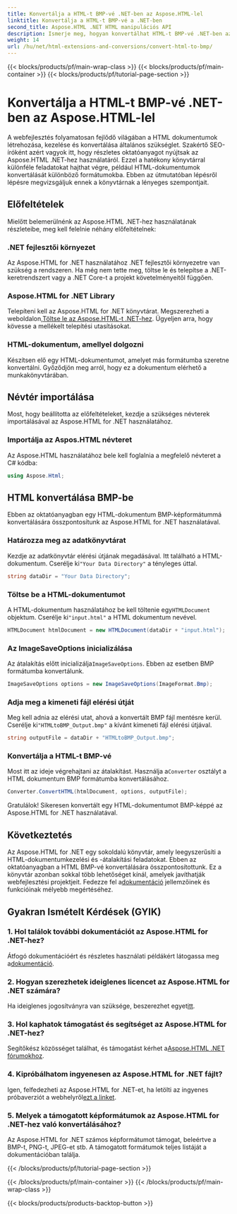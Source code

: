 ```yaml
---
title: Konvertálja a HTML-t BMP-vé .NET-ben az Aspose.HTML-lel
linktitle: Konvertálja a HTML-t BMP-vé a .NET-ben
second_title: Aspose.HTML .NET HTML manipulációs API
description: Ismerje meg, hogyan konvertálhat HTML-t BMP-vé .NET-ben az Aspose.HTML for .NET használatával. Átfogó útmutató webfejlesztőknek az Aspose.HTML for .NET kihasználásához.
weight: 14
url: /hu/net/html-extensions-and-conversions/convert-html-to-bmp/
---
```


{{< blocks/products/pf/main-wrap-class >}}
{{< blocks/products/pf/main-container >}}
{{< blocks/products/pf/tutorial-page-section >}}

# Konvertálja a HTML-t BMP-vé .NET-ben az Aspose.HTML-lel

A webfejlesztés folyamatosan fejlődő világában a HTML dokumentumok létrehozása, kezelése és konvertálása általános szükséglet. Szakértő SEO-íróként azért vagyok itt, hogy részletes oktatóanyagot nyújtsak az Aspose.HTML .NET-hez használatáról. Ezzel a hatékony könyvtárral különféle feladatokat hajthat végre, például HTML-dokumentumok konvertálását különböző formátumokba. Ebben az útmutatóban lépésről lépésre megvizsgáljuk ennek a könyvtárnak a lényeges szempontjait.

## Előfeltételek

Mielőtt belemerülnénk az Aspose.HTML .NET-hez használatának részleteibe, meg kell felelnie néhány előfeltételnek:

### .NET fejlesztői környezet

Az Aspose.HTML for .NET használatához .NET fejlesztői környezetre van szükség a rendszeren. Ha még nem tette meg, töltse le és telepítse a .NET-keretrendszert vagy a .NET Core-t a projekt követelményeitől függően.

### Aspose.HTML for .NET Library

 Telepíteni kell az Aspose.HTML for .NET könyvtárat. Megszerezheti a weboldalon,[Töltse le az Aspose.HTML-t .NET-hez](https://releases.aspose.com/html/net/). Ügyeljen arra, hogy kövesse a mellékelt telepítési utasításokat.

### HTML-dokumentum, amellyel dolgozni

Készítsen elő egy HTML-dokumentumot, amelyet más formátumba szeretne konvertálni. Győződjön meg arról, hogy ez a dokumentum elérhető a munkakönyvtárában.

## Névtér importálása

Most, hogy beállította az előfeltételeket, kezdje a szükséges névterek importálásával az Aspose.HTML for .NET használatához.

### Importálja az Aspos.HTML névteret

Az Aspose.HTML használatához bele kell foglalnia a megfelelő névteret a C# kódba:

```csharp
using Aspose.Html;
```

## HTML konvertálása BMP-be

Ebben az oktatóanyagban egy HTML-dokumentum BMP-képformátummá konvertálására összpontosítunk az Aspose.HTML for .NET használatával.

### Határozza meg az adatkönyvtárat

 Kezdje az adatkönyvtár elérési útjának megadásával. Itt található a HTML-dokumentum. Cserélje ki`"Your Data Directory"` a tényleges úttal.

```csharp
string dataDir = "Your Data Directory";
```

### Töltse be a HTML-dokumentumot

 A HTML-dokumentum használatához be kell töltenie egy`HTMLDocument` objektum. Cserélje ki`"input.html"` a HTML dokumentum nevével.

```csharp
HTMLDocument htmlDocument = new HTMLDocument(dataDir + "input.html");
```

### Az ImageSaveOptions inicializálása

 Az átalakítás előtt inicializálja`ImageSaveOptions`. Ebben az esetben BMP formátumba konvertálunk.

```csharp
ImageSaveOptions options = new ImageSaveOptions(ImageFormat.Bmp);
```

### Adja meg a kimeneti fájl elérési útját

 Meg kell adnia az elérési utat, ahová a konvertált BMP fájl mentésre kerül. Cserélje ki`"HTMLtoBMP_Output.bmp"` a kívánt kimeneti fájl elérési útjával.

```csharp
string outputFile = dataDir + "HTMLtoBMP_Output.bmp";
```

### Konvertálja a HTML-t BMP-vé

 Most itt az ideje végrehajtani az átalakítást. Használja a`Converter` osztályt a HTML dokumentum BMP formátumba konvertálásához.

```csharp
Converter.ConvertHTML(htmlDocument, options, outputFile);
```

Gratulálok! Sikeresen konvertált egy HTML-dokumentumot BMP-képpé az Aspose.HTML for .NET használatával.

## Következtetés

Az Aspose.HTML for .NET egy sokoldalú könyvtár, amely leegyszerűsíti a HTML-dokumentumkezelési és -átalakítási feladatokat. Ebben az oktatóanyagban a HTML BMP-vé konvertálására összpontosítottunk. Ez a könyvtár azonban sokkal több lehetőséget kínál, amelyek javíthatják webfejlesztési projektjeit. Fedezze fel a[dokumentáció](https://reference.aspose.com/html/net/) jellemzőinek és funkcióinak mélyebb megértéséhez.

## Gyakran Ismételt Kérdések (GYIK)

### 1. Hol találok további dokumentációt az Aspose.HTML for .NET-hez?

 Átfogó dokumentációért és részletes használati példákért látogassa meg a[dokumentáció](https://reference.aspose.com/html/net/).

### 2. Hogyan szerezhetek ideiglenes licencet az Aspose.HTML for .NET számára?

Ha ideiglenes jogosítványra van szüksége, beszerezhet egyet[itt](https://purchase.aspose.com/temporary-license/).

### 3. Hol kaphatok támogatást és segítséget az Aspose.HTML for .NET-hez?

 Segítőkész közösséget találhat, és támogatást kérhet a[Aspose.HTML .NET fórumokhoz](https://forum.aspose.com/).

### 4. Kipróbálhatom ingyenesen az Aspose.HTML for .NET fájlt?

 Igen, felfedezheti az Aspose.HTML for .NET-et, ha letölti az ingyenes próbaverziót a webhelyről[ezt a linket](https://releases.aspose.com/).

### 5. Melyek a támogatott képformátumok az Aspose.HTML for .NET-hez való konvertálásához?

Az Aspose.HTML for .NET számos képformátumot támogat, beleértve a BMP-t, PNG-t, JPEG-et stb. A támogatott formátumok teljes listáját a dokumentációban találja.

{{< /blocks/products/pf/tutorial-page-section >}}

{{< /blocks/products/pf/main-container >}}
{{< /blocks/products/pf/main-wrap-class >}}

{{< blocks/products/products-backtop-button >}}
